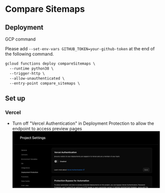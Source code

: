 # Compare Sitemaps

## Deployment

GCP command

Please add `--set-env-vars GITHUB_TOKEN=your-github-token` at the end of the following command.


```
gcloud functions deploy compareSitemaps \
  --runtime python38 \
  --trigger-http \
  --allow-unauthenticated \
  --entry-point compare_sitemaps \
```

## Set up

### Vercel
- Turn off "Vercel Authentication" in Deployment Protection to allow the endpoint to access preview pages
![Vercel Authentication](./assets/vercel_screenshot.png)